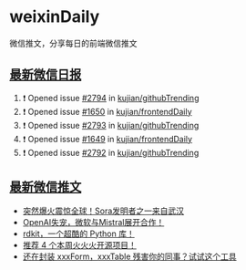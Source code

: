 # weixinDaily
微信推文，分享每日的前端微信推文

## [最新微信日报](https://github.com/kujian/weixinDaily/issues)

<!--START_SECTION:activity-->
1. ❗ Opened issue [#2794](https://github.com/kujian/githubTrending/issues/2794) in [kujian/githubTrending](https://github.com/kujian/githubTrending)
2. ❗ Opened issue [#1650](https://github.com/kujian/frontendDaily/issues/1650) in [kujian/frontendDaily](https://github.com/kujian/frontendDaily)
3. ❗ Opened issue [#2793](https://github.com/kujian/githubTrending/issues/2793) in [kujian/githubTrending](https://github.com/kujian/githubTrending)
4. ❗ Opened issue [#1649](https://github.com/kujian/frontendDaily/issues/1649) in [kujian/frontendDaily](https://github.com/kujian/frontendDaily)
5. ❗ Opened issue [#2792](https://github.com/kujian/githubTrending/issues/2792) in [kujian/githubTrending](https://github.com/kujian/githubTrending)
<!--END_SECTION:activity-->


## [最新微信推文](https://weixin.qdkfweb.cn/)

<!-- BLOG-POST-LIST:START -->
- [突然爆火震惊全球！Sora发明者之一来自武汉](https://weixin.qdkfweb.cn/40761.html)
- [OpenAI失宠，微软与Mistral展开合作！](https://weixin.qdkfweb.cn/40769.html)
- [rdkit，一个超酷的 Python 库！](https://weixin.qdkfweb.cn/40781.html)
- [推荐 4 个本周火火火开源项目！](https://weixin.qdkfweb.cn/40776.html)
- [还在封装 xxxForm，xxxTable 残害你的同事？试试这个工具](https://weixin.qdkfweb.cn/40750.html)
<!-- BLOG-POST-LIST:END -->